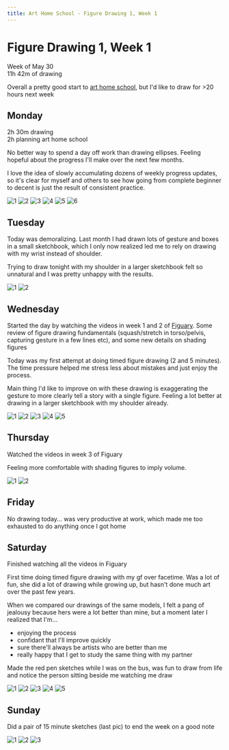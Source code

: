 ```yaml
---
title: Art Home School - Figure Drawing 1, Week 1
---
```


<div class="ahs-update">

# Figure Drawing 1, Week 1
Week of May 30 \
11h 42m of drawing

Overall a pretty good start to [art home school](/art-home-school.html), but I'd like to draw for >20 hours next week

## Monday
<div class="ahs-description">

2h 30m drawing \
2h planning art home school

No better way to spend a day off work than drawing ellipses. Feeling hopeful about the progress I'll make over the next few months.

I love the idea of slowly accumulating dozens of weekly progress updates, so it's clear for myself and others to see how going from complete beginner to decent is just the result of consistent practice.
</div>

<div class="ahs-pics">

![1](../img/art-home-school/week-1/monday-1.jpeg)
![2](../img/art-home-school/week-1/monday-2.jpeg)
![3](../img/art-home-school/week-1/monday-3.jpeg)
![4](../img/art-home-school/week-1/monday-4.jpeg)
![5](../img/art-home-school/week-1/monday-5.jpeg)
![6](../img/art-home-school/week-1/monday-6.jpeg)
</div>

## Tuesday
<div class="ahs-description">

Today was demoralizing. Last month I had drawn lots of gesture and boxes in a small sketchbook, which I only now realized led me to rely on drawing with my wrist instead of shoulder.

Trying to draw tonight with my shoulder in a larger sketchbook felt so unnatural and I was pretty unhappy with the results.
</div>
<div class="ahs-pics">

![1](../img/art-home-school/week-1/tuesday-1.jpeg)
![2](../img/art-home-school/week-1/tuesday-2.jpeg)
</div>

## Wednesday
<div class="ahs-description">

Started the day by watching the videos in week 1 and 2 of [Figuary](https://www.youtube.com/playlist?list=PLXkHosWORUv66_H0YBErfIyIJkmBE71NR). Some review of figure drawing fundamentals (squash/stretch in torso/pelvis, capturing gesture in a few lines etc), and some new details on shading figures

Today was my first attempt at doing timed figure drawing (2 and 5 minutes). The time pressure helped me stress less about mistakes and just enjoy the process.

Main thing I'd like to improve on with these drawing is exaggerating the gesture to more clearly tell a story with a single figure. Feeling a lot better at drawing in a larger sketchbook with my shoulder already.
</div>
<div class="ahs-pics">

![1](../img/art-home-school/week-1/wednesday-1.jpeg)
![2](../img/art-home-school/week-1/wednesday-2.jpeg)
![3](../img/art-home-school/week-1/wednesday-3.jpeg)
![4](../img/art-home-school/week-1/wednesday-4.jpeg)
![5](../img/art-home-school/week-1/wednesday-5.jpeg)
</div>

## Thursday
<div class="ahs-description">

Watched the videos in week 3 of Figuary

Feeling more comfortable with shading figures to imply volume.
</div>
<div class="ahs-pics">

![1](../img/art-home-school/week-1/thursday-1.jpeg)
![2](../img/art-home-school/week-1/thursday-2.jpeg)
</div>

## Friday
<div class="ahs-description">

No drawing today... was very productive at work, which made me too exhausted to do anything once I got home
</div>

## Saturday
<div class="ahs-description">

Finished watching all the videos in Figuary

First time doing timed figure drawing with my gf over facetime. Was a lot of fun, she did a lot of drawing while growing up, but hasn't done much art over the past few years.

When we compared our drawings of the same models, I felt a pang of jealousy because hers were a lot better than mine, but a moment later I realized that I'm...
- enjoying the process
- confidant that I'll improve quickly
- sure there'll always be artists who are better than me
- really happy that I get to study the same thing with my partner

Made the red pen sketches while I was on the bus, was fun to draw from life and notice the person sitting beside me watching me draw
</div>
<div class="ahs-pics">

![1](../img/art-home-school/week-1/saturday-1.jpeg)
![2](../img/art-home-school/week-1/saturday-2.jpeg)
![3](../img/art-home-school/week-1/saturday-3.jpeg)
![4](../img/art-home-school/week-1/saturday-4.jpeg)
![5](../img/art-home-school/week-1/saturday-5.jpeg)
</div>

## Sunday
<div class="ahs-description">

Did a pair of 15 minute sketches (last pic) to end the week on a good note
</div>
<div class="ahs-pics">

![1](../img/art-home-school/week-1/sunday-1.jpeg)
![2](../img/art-home-school/week-1/sunday-2.jpeg)
![3](../img/art-home-school/week-1/sunday-3.jpeg)
</div>
</div>
